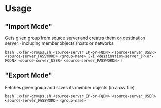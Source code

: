 # Usage

## "Import Mode"

Gets given group from source server and creates them on destination server - including member objects (hosts or networks

```shell
bash ./xfer-groups.sh <source-server_IP-or-FQDN> <source-server_USER> <source-server_PASSWORD> <group-name> [-i <destination-server_IP-or-FQDN> <source-server_USER> <source-server_PASSWORDN> ]
```

## "Export Mode"

Fetches given group and saves its member objects (in a csv file)

```shell
bash ./xfer-groups.sh <source-server_IP-or-FQDN> <source-server_USER> <source-server_PASSWORD> <group-name> 
```
